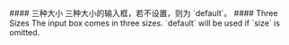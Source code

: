 <cn>
#### 三种大小
三种大小的输入框，若不设置，则为 `default`。
</cn>

<us>
#### Three Sizes
The input box comes in three sizes. `default` will be used if `size` is omitted.
</us>
